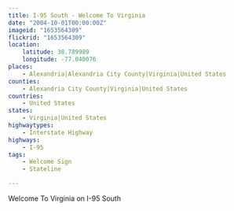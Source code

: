 ```yaml
---
title: I-95 South - Welcome To Virginia
date: "2004-10-01T00:00:00Z"
imageid: "1653564309"
flickrid: "1653564309"
location:
    latitude: 38.789989
    longitude: -77.040076
places:
    - Alexandria|Alexandria City County|Virginia|United States
counties:
    - Alexandria City County|Virginia|United States
countries:
    - United States
states:
    - Virginia|United States
highwaytypes:
    - Interstate Highway
highways:
    - I-95
tags:
    - Welcome Sign
    - Stateline

---
```

Welcome To Virginia on I-95 South
